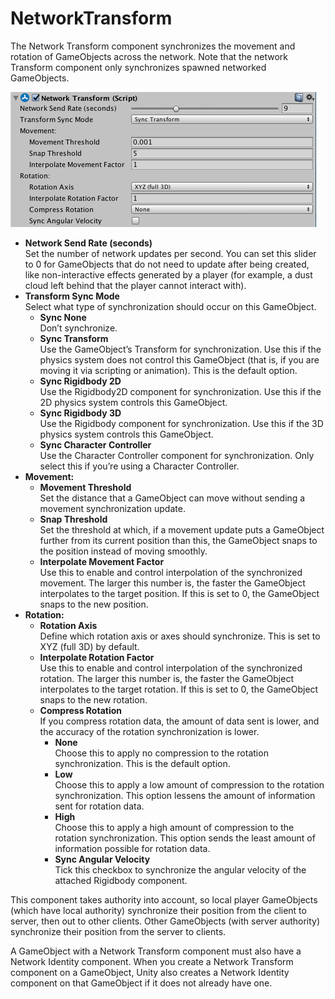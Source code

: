 # NetworkTransform

The Network Transform component synchronizes the movement and rotation of GameObjects across the network. Note that the network Transform component only synchronizes spawned networked GameObjects.

![The Network Transform component](NetworkTransform.png)

-   **Network Send Rate (seconds)**  
    Set the number of network updates per second. You can set this slider to 0 for GameObjects that do not need to update after being created, like non-interactive effects generated by a player (for example, a dust cloud left behind that the player cannot interact with).
-   **Transform Sync Mode**  
    Select what type of synchronization should occur on this GameObject.
    -   **Sync None**  
        Don’t synchronize.
    -   **Sync Transform**  
        Use the GameObject’s Transform for synchronization. Use this if the physics system does not control this GameObject (that is, if you are moving it via scripting or animation). This is the default option.
    -   **Sync Rigidbody 2D**  
        Use the Rigidbody2D component for synchronization. Use this if the 2D physics system controls this GameObject.
    -   **Sync Rigidbody 3D**  
        Use the Rigidbody component for synchronization. Use this if the 3D physics system controls this GameObject.
    -   **Sync Character Controller**  
        Use the Character Controller component for synchronization. Only select this if you’re using a Character Controller.
-   **Movement:**
    -   **Movement Threshold**  
        Set the distance that a GameObject can move without sending a movement synchronization update.
    -   **Snap Threshold**  
        Set the threshold at which, if a movement update puts a GameObject further from its current position than this, the GameObject snaps to the position instead of moving smoothly.
    -   **Interpolate Movement Factor**  
        Use this to enable and control interpolation of the synchronized movement. The larger this number is, the faster the GameObject interpolates to the target position. If this is set to 0, the GameObject snaps to the new position.
-   **Rotation:**
    -   **Rotation Axis**  
        Define which rotation axis or axes should synchronize. This is set to XYZ (full 3D) by default.
    -   **Interpolate Rotation Factor**  
        Use this to enable and control interpolation of the synchronized rotation. The larger this number is, the faster the GameObject interpolates to the target rotation. If this is set to 0, the GameObject snaps to the new rotation.
    -   **Compress Rotation**  
        If you compress rotation data, the amount of data sent is lower, and the accuracy of the rotation synchronization is lower.
        -   **None**  
            Choose this to apply no compression to the rotation synchronization. This is the default option.
        -   **Low**  
            Choose this to apply a low amount of compression to the rotation synchronization. This option lessens the amount of information sent for rotation data.
        -   **High**  
            Choose this to apply a high amount of compression to the rotation synchronization. This option sends the least amount of information possible for rotation data.
        -   **Sync Angular Velocity**  
            Tick this checkbox to synchronize the angular velocity of the attached Rigidbody component.

This component takes authority into account, so local player GameObjects (which have local authority) synchronize their position from the client to server, then out to other clients. Other GameObjects (with server authority) synchronize their position from the server to clients.

A GameObject with a Network Transform component must also have a Network Identity component. When you create a Network Transform component on a GameObject, Unity also creates a Network Identity component on that GameObject if it does not already have one.

